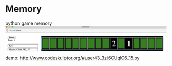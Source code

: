 # Memory
python game memory 
![in game screenshot](demo.png)
demo: http://www.codeskulptor.org/#user43_3zi6CUqlC6_15.py
